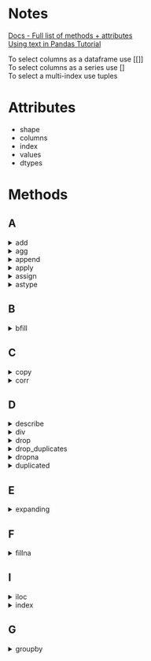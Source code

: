 # Notes

[Docs - Full list of methods + attributes](https://pandas.pydata.org/pandas-docs/stable/reference/api/pandas.DataFrame.html)    
[Using text in Pandas Tutorial](https://pandas.pydata.org/pandas-docs/stable/user_guide/text.html )

To select columns as a dataframe use [[]]    
To select columns as a series use []     
To select a multi-index use tuples     
     
# Attributes

* shape
* columns
* index
* values
* dtypes

# Methods

## A
<details> --------------------------------------------
<summary>add</summary>
</details>

<details> --------------------------------------------
<summary>agg</summary>
     
DataFrame.agg(func=None, axis=0, *args, **kwargs)           
[Docs](https://pandas.pydata.org/docs/reference/api/pandas.DataFrame.agg.html?highlight=agg#pandas.DataFrame.agg)  
     
**Notes** 
* Agg is short for aggregate, use the alias instead 
* Agg using a dictionary: data.groupby('Species').agg({'SepalLengthCm':'mean','SepalWidthCm':'median'}) 
     
</details>

<details> --------------------------------------------
<summary>append</summary>
</details>

<details> --------------------------------------------
<summary>apply</summary>
     
DataFrame.apply(func, axis=0, raw=False, result_type=None, args=(), **kwds)         
[Docs](https://pandas.pydata.org/docs/reference/api/pandas.DataFrame.apply.html)          
**Notes** 
* Use a function on all values in a dataframe 
* Apply can be used, but transform or agg should try to be used first since they are faster 
* I guess map is another option here too 
     
</details>

<details> --------------------------------------------
<summary>assign</summary>
     
DataFrame.assign(**kwargs)              
[Docs](https://pandas.pydata.org/docs/reference/api/pandas.DataFrame.assign.html?highlight=assign#pandas.DataFrame.assign)
     
**Notes** 
* Create multiple new columns at once 
</details>

<details> --------------------------------------------
<summary>astype</summary>
</details>

## B
<details> --------------------------------------------
<summary>bfill</summary>
</details>

## C
<details> --------------------------------------------
<summary>copy</summary>
          
 DataFrame.copy(deep=True)         
 [Docs](https://pandas.pydata.org/pandas-docs/stable/reference/api/pandas.DataFrame.copy.html?highlight=copy#pandas.DataFrame.copy)         
          
 **Notes**
 * Manipulate the dataset without changing the original data 
 * Also for Series/Index
</details>

<details> --------------------------------------------
<summary>corr</summary>
     
DataFrame.corr(method='pearson', min_periods=1)     
[Docs](https://pandas.pydata.org/pandas-docs/stable/reference/api/pandas.DataFrame.corr.html?highlight=corr#pandas.DataFrame.corr )    
     
**Parameters**     
* Method (opt) = (‘pearson’, ‘kendall’, ‘spearman’}) 
* Min_periods (opt) = the minimum number of observations to compute a correlation, only available for pearson and spearman 
     
**Notes**
* This only works for linear relationships. It will underestimate non-linear relationships. 
</details>

## D
<details> --------------------------------------------
<summary>describe</summary>

DataFrame.describe(percentiles=None, include=None, exclude=None, datetime_is_numeric=False)
[Docs](https://pandas.pydata.org/pandas-docs/stable/reference/api/pandas.DataFrame.describe.html?highlight=describe#pandas.DataFrame.describe)        
     
</details>

<details> --------------------------------------------
<summary>div</summary>
</details>

<details> --------------------------------------------
<summary>drop</summary>
     
DataFrame.drop(labels=None, axis=0, index=None, columns=None, level=None, inplace=False, errors='raise')      
[Docs](https://pandas.pydata.org/pandas-docs/stable/reference/api/pandas.DataFrame.drop.html)
     
**Notes** 
* Remove a column or items in a column/row 
* Pandas.dataframe.drop -- gold standard 
* Del df['column to be deleted'] 
* E.g. - Source: Cleaning Data in Python - "Data Range Constraints" Video 
* Using .index to create a dataframe and pass an expression to drop #dotindex 
```
# Drop values using filtering
movies = movies[movies['avg_rating'] <= 5]
# Drop values using .drop()
movies.drop(movies[movies['avg_rating'] > 5].index, inplace = True)
```
* An alternate method for dropping rows is using the tilde operator. See keywords -> tilde for more details 
</details>

<details> --------------------------------------------
<summary>drop_duplicates</summary>
</details>

<details> --------------------------------------------
<summary>dropna</summary>
 
 DataFrame.dropna(axis=0, how='any', thresh=None, subset=None, inplace=False)        
 [Docs](https://pandas.pydata.org/pandas-docs/stable/reference/api/pandas.DataFrame.dropna.html?highlight=dropna#pandas.DataFrame.dropna)        
          
**Parameters**
* axis{0 or ‘index’, 1 or ‘columns’}, default 0 
     * Determine if rows or columns which contain missing values are removed. 
     * 0, or ‘index’ : Drop rows which contain missing values. 
     * 1, or ‘columns’ : Drop columns which contain missing value. 
     * Changed in version 1.0.0: Pass tuple or list to drop on multiple axes. Only a single axis is allowed. 
* how{‘any’, ‘all’}, default ‘any’ 
     * Determine if row or column is removed from DataFrame, when we have at least one NA or all NA. 
* ‘any’ : If any NA values are present, drop that row or column. 
* ‘all’ : If all values are NA, drop that row or column. 
* thresh: int, optional 
     * Require that many non-NA values. 
* Subset = array-like, optional 
     * Labels along other axis to consider, e.g. if you are dropping rows these would be a list of columns to include. 
     * Has to be a list 

**Notes**      
* Also applies to Series and Index
</details>

<details> --------------------------------------------
<summary>duplicated</summary>
</details>

## E
<details> --------------------------------------------
<summary>expanding</summary>
</details>

## F
<details> --------------------------------------------
<summary>fillna</summary>.
     
DataFrame.fillna(value=None, method=None, axis=None, inplace=False, limit=None, downcast=None)           
[Docs](https://pandas.pydata.org/pandas-docs/stable/reference/api/pandas.DataFrame.fillna.html?highlight=fillna)            
          
**Parameters**
* Value (partial req; value or method) = The number/string to use as a filler, can also be a dictionary 
     * e.g. To fill with the mean, you would do something like  
```
rating_mean= wine['rating'].mean() 
wine_imputed= wine.fillna({'rating': rating_mean})
```
     
**Notes**     
* Fill missing values 
</details>

## I
<details> --------------------------------------------
<summary>iloc</summary>
     
property DataFrame.iloc            
[Docs](https://pandas.pydata.org/pandas-docs/stable/reference/api/pandas.DataFrame.iloc.html#pandas.DataFrame.iloc)     

</details>

<details> --------------------------------------------
<summary>index</summary>
     
DataFrame.index: Index
[Docs](https://pandas.pydata.org/pandas-docs/stable/reference/api/pandas.DataFrame.index.html?highlight=index#pandas.DataFrame.index)
     
     
</details>


## G
<details> --------------------------------------------
<summary>groupby</summary>
    
DataFrame.groupby(by=None, axis=0, level=None, as_index=True, sort=True, group_keys=True, squeeze=<object object>, observed=False, dropna=True)             
[Docs](https://pandas.pydata.org/pandas-docs/stable/reference/api/pandas.DataFrame.groupby.html)      
     
**Notes**      
* User guide: https://pandas.pydata.org/pandas-docs/stable/user_guide/groupby.html  
* Another reference: https://realpython.com/pandas-groupby/  
* Sort within a groupby : https://medium.com/@arccoder/pandas-sort-within-groups-e1f3b6a10a3f  
* E.g. grouped2 = grouped.groupby('year').apply(lambda x: x.sort_values(['set_num'],ascending=False))  
* If specifying more than one aggregation in agg, you need a list      
</details>   

<details> --------------------------------------------
<summary>info</summary>
      
 DataFrame.info(verbose=None, buf=None, max_cols=None, memory_usage=None, show_counts=None, null_counts=None)          
 [Docs](https://pandas.pydata.org/pandas-docs/stable/reference/api/pandas.DataFrame.info.html?highlight=info#pandas.DataFrame.info )         
          
 **Notes**
 * Find general information like dtypes and non-null counts 
 * See also describe
 * Similar to summary in R
</details>

<details> --------------------------------------------
<summary>isin</summary>
     
DataFrame.isin(values)     
[Docs](https://pandas.pydata.org/docs/reference/api/pandas.DataFrame.isin.html)      
     
**Notes**
* Similar to 'in' using SQL 
</details>

<details> --------------------------------------------
<summary>isna</summary>
</details>

<details> --------------------------------------------
<summary>iterrows</summary>

DataFrame.iterrows()
[Docs](https://pandas.pydata.org/pandas-docs/stable/reference/api/pandas.DataFrame.iterrows.html)

**Notes**
* Loop over rows of a dataframe 
</details>

## L
<details> --------------------------------------------
<summary>loc</summary>
     
property DataFrame.loc             
[Docs](https://pandas.pydata.org/pandas-docs/stable/reference/api/pandas.DataFrame.loc.html)

**Notes** 
* Changing a data value 
     * wards.loc[wards['ward'] == '1', 'ward'] = '61' 
* Select a column 
     * gdp_sp500.loc[:,['gdp','returns']] 
     * Need to use the colon 
* Select all columns following a certain column by using colons after the name 
     * Data.loc[:,'columns':]      
</details>

## M
<details> --------------------------------------------
<summary>map</summary>
     
Series.map(arg, na_action=None)    
[Docs](https://pandas.pydata.org/docs/reference/api/pandas.Series.map.html?highlight=map#pandas.Series.map)

**Notes** 
* Replace values in a dataframe 
* Pandas.dataframe.map 
* Map values to a dataframe 
* E.g. from https://kanoki.org/2019/04/06/pandas-map-dictionary-values-with-dataframe-columns/:
```
country_capital= { 'Germany':'Berlin', 'Brazil':'Brasília', 'Budapest':'Hungary', 'China':'Beijing', 'India':'New Delhi', 'Norway':'Oslo', 'France':'Paris', 'Indonesia': 'Jakarta', 'USA':'Washington' } 

df['Capital'] = df['Country'].map(country_capital) 
```
* See also Dataframe.pandas.replace 
* I think the main difference is replace replaces the values for the column specified, but that doesn't seem like that big of a difference 
* This is very similar to the map base function in Python –except this version can take a dictionary instead of just functions like in the base Python version 

</details>

<details> --------------------------------------------
<summary>max</summary>    
     
DataFrame.max(axis=None, skipna=None, level=None, numeric_only=None, **kwargs)       
[Docs](https://pandas.pydata.org/pandas-docs/stable/reference/api/pandas.DataFrame.max.html?highlight=max#pandas.DataFrame.max )       
 
</details>

<details> --------------------------------------------
<summary>mean</summary>
     
DataFrame.mean(axis=None, skipna=None, level=None, numeric_only=None, **kwargs)     
[Docs](https://pandas.pydata.org/pandas-docs/stable/reference/api/pandas.DataFrame.mean.html)   
     
**Notes**     
* Mean can be used on strings     
* Not a built in function     
</details>

<details> --------------------------------------------
<summary>melt</summary>
</details>

<details> --------------------------------------------
<summary>memory_usage</summary>
</details>

<details> --------------------------------------------
<summary>merge</summary>
</details>

<details> --------------------------------------------
<summary>merge_asof</summary>
</details>

<details> --------------------------------------------
<summary>merge_ordered</summary>
</details>

<details> --------------------------------------------
<summary>mul</summary>
</details>

## N
<details> --------------------------------------------
<summary>nlargest</summary>
         
DataFrame.nlargest(n, columns, keep='first')           
[Docs](https://pandas.pydata.org/pandas-docs/stable/reference/api/pandas.DataFrame.nlargest.html)   
     
**Parameters**
* N(required) = integer of the number of largest values in desc order 
* Columns(required) = label or list of labels 
* Keep ('first','last', or 'all'): If duplicates, which occurrence do you keep 
          
**Notes**          
* Get the top 5 in a data frame
* Select the first or second row of a groupby 
     * https://stackoverflow.com/questions/20067636/pandas-dataframe-get-first-row-of-each-group 
     * .first() 
     * .nth() 
     * .head()  
</details>

<details> --------------------------------------------
<summary>notna</summary>
     
DataFrame.notna()
[Docs](https://pandas.pydata.org/pandas-docs/stable/reference/api/pandas.DataFrame.notna.html#pandas.DataFrame.notna)

**Notes** 
* Identify non-null values 
</details>

<details> --------------------------------------------
<summary>nsmallest</summary>
      
DataFrame.nsmallest(n, columns, keep='first')          
[Docs](https://pandas.pydata.org/pandas-docs/stable/reference/api/pandas.DataFrame.nsmallest.html)      
          
**Parameters**
* N(required) = integer of the number of largest values in desc order 
* Columns(required) = label or list of labels 
* Keep ('first','last', or 'all'): If duplicates, which occurrence do you keep 
</details>

## P
<details> --------------------------------------------
<summary>pct_change</summary>
     
DataFrame.pct_change(periods=1, fill_method='pad', limit=None, freq=None, **kwargs)     
[Docs](https://pandas.pydata.org/pandas-docs/stable/reference/api/pandas.DataFrame.pct_change.html?highlight=pct_change#pandas.DataFrame.pct_change)

**Notes**
* Use previous rows in calculating percent change 
</details>

<details> --------------------------------------------
<summary>pivot_table</summary>
</details>

## Q
<details> --------------------------------------------
<summary>quantile</summary>
     
DataFrame.query(expr, inplace=False, **kwargs)              
[Docs](https://pandas.pydata.org/pandas-docs/stable/reference/api/pandas.DataFrame.query.html?highlight=query#pandas.DataFrame.query)

**Notes**
* Restrict the data using SQL where-like statements 
     * Dataframe.query() 
          * Enter a SQL-like statement in quotes 
          * Need == instead of one = to say something is equal to 
          * Double quotes are also needed around words 
          * Used to unintentionally ending the statement 
</details>

<details> --------------------------------------------
<summary>query</summary>
</details>

## R
<details> --------------------------------------------
<summary>reindex</summary>
</details>

<details> --------------------------------------------
<summary>rename</summary>
     
DataFrame.rename(mapper=None, index=None, columns=None, axis=None, copy=True, inplace=False, level=None, errors='ignore')              
[Docs](https://pandas.pydata.org/pandas-docs/stable/reference/api/pandas.DataFrame.rename.html?highlight=rename#pandas.DataFrame.rename)     

**Parameters**
* Mapper (req) = dictionary or function to remap the values 
* Index = dict-like or function; Alternative to specifying axis (mapper, axis=0 is equivalent to index=mapper). 
* Columns = dict-like or function; Alternative to specifying axis (mapper, axis=1 is equivalent to columns=mapper). 
* Axis (opt) = specify which axis you are renaming using either a string ('axis', 'column') or integer 
* Level (opt) = only rename for the level specified 

**Notes** 
* Rename a column 
* Either rename all columns by passing a list equal to df.columns length OR use pandas.df.rename() 
     * https://stackoverflow.com/questions/11346283/renaming-columns-in-pandas 
</details>

<details> --------------------------------------------
<summary>replace</summary>
</details>

<details> --------------------------------------------
<summary>resample</summary>
</details>

<details> --------------------------------------------
<summary>reset_index</summary>
     
DataFrame.reset_index(level=None, drop=False, inplace=False, col_level=0, col_fill='')         
[Docs](https://pandas.pydata.org/pandas-docs/stable/reference/api/pandas.DataFrame.reset_index.html?highlight=reset_index#pandas.DataFrame.reset_index)

</details>

<details> --------------------------------------------
<summary>rolling</summary>

DataFrame.rolling(window, min_periods=None, center=False, win_type=None, on=None, axis=0, closed=None)        
[Docs](https://pandas.pydata.org/pandas-docs/stable/reference/api/pandas.DataFrame.rolling.html?highlight=rolling#pandas.DataFrame.rolling)

**Notes**
* Can just add .sum() at the end in order to get the sum for the rolling window
</details>

<details> --------------------------------------------
<summary>round</summary>
</details>

## S
<details> --------------------------------------------
<summary>sample</summary>
</details>

<details> --------------------------------------------
<summary>set_index</summary>
     
DataFrame.set_index(keys, drop=True, append=False, inplace=False, verify_integrity=False)     
[Docs](https://pandas.pydata.org/pandas-docs/stable/reference/api/pandas.DataFrame.set_index.html?highlight=set_index)

</details>

<details> --------------------------------------------
<summary>shift</summary>
     
DataFrame.shift(periods=1, freq=None, axis=0, fill_value=<object object>)     
[Docs](https://pandas.pydata.org/pandas-docs/stable/reference/api/pandas.DataFrame.shift.html?highlight=shift#pandas.DataFrame.shift)  
     
**Notes**
* Use previous rows in a calculation      

</details>

<details> --------------------------------------------
<summary>size</summary>       
     
DataFrame.size           
[Docs](https://pandas.pydata.org/docs/reference/api/pandas.DataFrame.size.html?highlight=size#pandas.DataFrame.size )    
          
**Notes**
* Number of rows if Series or the number of columns * rows if dataframe 
</details>

<details> --------------------------------------------
<summary>smallest</summary>
</details>

<details> --------------------------------------------
<summary>sort_index</summary>
</details>

<details> --------------------------------------------
<summary>sort_values</summary>
</details>

<details> --------------------------------------------
<summary>std</summary>
     
DataFrame.std(axis=None, skipna=None, level=None, ddof=1, numeric_only=None, **kwargs)         
[Docs](https://pandas.pydata.org/pandas-docs/stable/reference/api/pandas.DataFrame.std.html)        

</details>

<details> --------------------------------------------
<summary>subtract</summary>
</details>

<details> --------------------------------------------
<summary>sum</summary>
</details>

## T
<details> --------------------------------------------
<summary>to_dict</summary>
</details>

<details> --------------------------------------------
<summary>transform</summary>
     
DataFrameGroupBy.transform(func, *args, engine=None, engine_kwargs=None, **kwargs)     
[Docs] (https://pandas.pydata.org/pandas-docs/stable/reference/api/pandas.core.groupby.DataFrameGroupBy.transform.html?highlight=transform#pandas.core.groupby.DataFrameGroupBy.transform)


</details>

## U
<details> --------------------------------------------
<summary>unique</summary>
</details>

<details> --------------------------------------------
<summary>unstack</summary>
</details>

## V
<details> --------------------------------------------
<summary>value_counts</summary>
</details>
